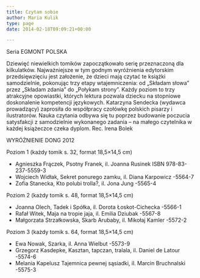```yaml
---
title: Czytam sobie
author: Maria Kulik
type: page
date: 2014-02-18T09:09:21+00:00

---
```

Seria EGMONT POLSKA

Dziewięć niewielkich tomików zapoczątkowało serię przeznaczoną dla kilkulatków. Najważniejsze w tym godnym wyróżnienia edytorskim przedsięwzięciu jest założenie, że dzieci mają czytać te książki samodzielnie, pokonując trzy etapy wtajemniczenia: od „Składam słowa” przez „Składam zdania” do „Połykam strony”. Każdy poziom to trzy atrakcyjne opowiastki, których lektura pozwala dziecku na stopniowe doskonalenie kompetencji językowych. Katarzyna Sendecka (wydawca prowadzący) zaprosiła do współpracy czołówkę polskich pisarzy i ilustratorów. Nauka czytania odbywa się tu poprzez budowanie poczucia satysfakcji z samodzielnie wykonanego zadania – na małego czytelnika w każdej książeczce czeka dyplom. Rec. Irena Bolek

WYRÓŻNIENIE DONG 2012

Poziom 1 (każdy tomik s. 32, format 18,5&#215;14,5 cm)

  * Agnieszka Frączek, Psotny Franek, il. Joanna Rusinek ISBN 978-83-237-5559-3
  * Wojciech Widłak, Sekret ponurego zamku, il. Diana Karpowicz -5564-7
  * Zofia Stanecka, Kto polubi trolla?, il. Jona Jung -5565-4

Poziom 2 (każdy tomik s. 48, format 18,5&#215;14,5 cm)

  * Joanna Olech, Tadek i Spółka, il. Dorota Łoskot-Cichecka -5566-1
  * Rafał Witek, Maja na tropie jaja, il. Emilia Dziubak -5567-8
  * Małgorzata Strzałkowska, Skarb Arubaby, il. Mikołaj Kamler -5572-2

Poziom 3 (każdy tomik s. 64, format 18,5&#215;14,5 cm)

  * Ewa Nowak, Szarka, il. Anna Wielbut -5573-9
  * Grzegorz Kasdepke, Kasztan, tapczan, tralala, il. Daniel de Latour -5574-6
  * Melania Kapelusz Tajemnica pewnej sąsiadki, il. Marcin Bruchnalski -5575-3